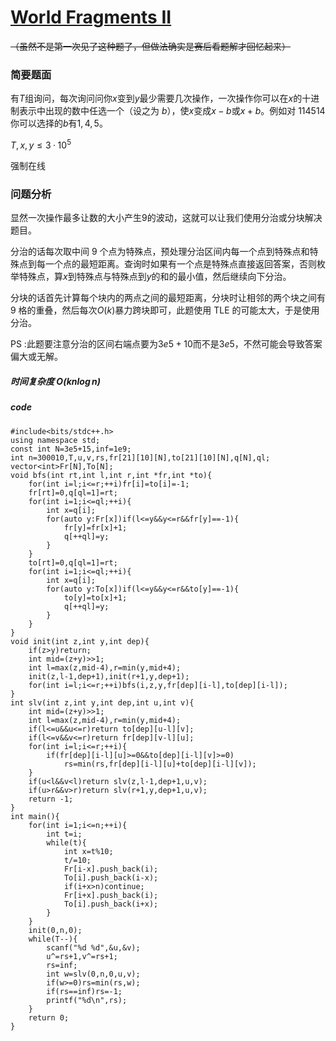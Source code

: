# [World Fragments II](https://ac.nowcoder.com/acm/contest/57357/F)
~~（虽然不是第一次见了这种题了，但做法确实是赛后看题解才回忆起来）~~

### 简要题面
有$T$组询问，每次询问问你$x$变到$y$最少需要几次操作，一次操作你可以在$x$的十进制表示中出现的数中任选一个（设之为 $b$），使$x$变成$x-b$或$x+b$。例如对 $114514$ 你可以选择的$b$有$1,4,5$。

$T,x,y \le 3·10^5$

强制在线

### 问题分析

显然一次操作最多让数的大小产生$9$的波动，这就可以让我们使用分治或分块解决题目。

分治的话每次取中间 9 个点为特殊点，预处理分治区间内每一个点到特殊点和特殊点到每一个点的最短距离。查询时如果有一个点是特殊点直接返回答案，否则枚举特殊点，算$x$到特殊点与特殊点到$y$的和的最小值，然后继续向下分治。

分块的话首先计算每个块内的两点之间的最短距离，分块时让相邻的两个块之间有 9 格的重叠，然后每次$O(k)$暴力跨块即可，此题使用 TLE 的可能太大，于是使用分治。

PS :此题要注意分治的区间右端点要为$3e5+10$而不是$3e5$，不然可能会导致答案偏大或无解。

##### 时间复杂度 $O(kn\log n)$
##### code
```
#include<bits/stdc++.h>
using namespace std;
const int N=3e5+15,inf=1e9;
int n=300010,T,u,v,rs,fr[21][10][N],to[21][10][N],q[N],ql;
vector<int>Fr[N],To[N];
void bfs(int rt,int l,int r,int *fr,int *to){
	for(int i=l;i<=r;++i)fr[i]=to[i]=-1;
	fr[rt]=0,q[ql=1]=rt;
	for(int i=1;i<=ql;++i){
		int x=q[i];
		for(auto y:Fr[x])if(l<=y&&y<=r&&fr[y]==-1){
			fr[y]=fr[x]+1;
			q[++ql]=y;
		}
	}
	to[rt]=0,q[ql=1]=rt;
	for(int i=1;i<=ql;++i){
		int x=q[i];
		for(auto y:To[x])if(l<=y&&y<=r&&to[y]==-1){
			to[y]=to[x]+1;
			q[++ql]=y;
		}
	}
}
void init(int z,int y,int dep){
	if(z>y)return;
	int mid=(z+y)>>1;
	int l=max(z,mid-4),r=min(y,mid+4);
	init(z,l-1,dep+1),init(r+1,y,dep+1);
	for(int i=l;i<=r;++i)bfs(i,z,y,fr[dep][i-l],to[dep][i-l]);
}
int slv(int z,int y,int dep,int u,int v){
	int mid=(z+y)>>1;
	int l=max(z,mid-4),r=min(y,mid+4);
	if(l<=u&&u<=r)return to[dep][u-l][v];
	if(l<=v&&v<=r)return fr[dep][v-l][u];
	for(int i=l;i<=r;++i){
		if(fr[dep][i-l][u]>=0&&to[dep][i-l][v]>=0)
			rs=min(rs,fr[dep][i-l][u]+to[dep][i-l][v]);
	}
	if(u<l&&v<l)return slv(z,l-1,dep+1,u,v);
	if(u>r&&v>r)return slv(r+1,y,dep+1,u,v);
	return -1;
}
int main(){
	for(int i=1;i<=n;++i){
		int t=i;
		while(t){
			int x=t%10;
			t/=10;
			Fr[i-x].push_back(i);
			To[i].push_back(i-x);
			if(i+x>n)continue;
			Fr[i+x].push_back(i);
			To[i].push_back(i+x);
		}
	}
	init(0,n,0);
	while(T--){
		scanf("%d %d",&u,&v);
		u^=rs+1,v^=rs+1;
		rs=inf;
		int w=slv(0,n,0,u,v);
		if(w>=0)rs=min(rs,w);
		if(rs==inf)rs=-1;
		printf("%d\n",rs);
	}
	return 0;
}
```